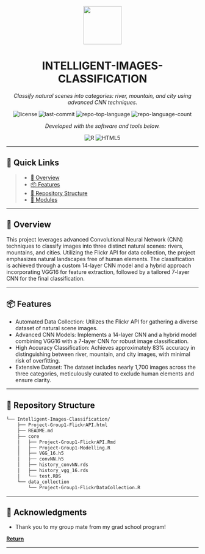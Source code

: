 <p align="center">
  <img src="https://cdn-icons-png.flaticon.com/512/6295/6295417.png" width="100" />
</p>
<p align="center">
    <h1 align="center">INTELLIGENT-IMAGES-CLASSIFICATION</h1>
</p>
<p align="center">
    <em>Classify natural scenes into categories: river, mountain, and city using advanced CNN techniques.</em>
</p>
<p align="center">
	<img src="https://img.shields.io/github/license/sbtnoob12/Intelligent-Images-Classification?style=flat&color=0080ff" alt="license">
	<img src="https://img.shields.io/github/last-commit/sbtnoob12/Intelligent-Images-Classification?style=flat&logo=git&logoColor=white&color=0080ff" alt="last-commit">
	<img src="https://img.shields.io/github/languages/top/sbtnoob12/Intelligent-Images-Classification?style=flat&color=0080ff" alt="repo-top-language">
	<img src="https://img.shields.io/github/languages/count/sbtnoob12/Intelligent-Images-Classification?style=flat&color=0080ff" alt="repo-language-count">
<p>
<p align="center">
		<em>Developed with the software and tools below.</em>
</p>
<p align="center">
	<img src="https://img.shields.io/badge/R-276DC3.svg?style=flat&logo=R&logoColor=white" alt="R">
	<img src="https://img.shields.io/badge/HTML5-E34F26.svg?style=flat&logo=HTML5&logoColor=white" alt="HTML5">
</p>
<hr>

## 🔗 Quick Links

> - [📍 Overview](#-overview)
> - [📦 Features](#-features)
> - [📂 Repository Structure](#-repository-structure)
> - [🧩 Modules](#-modules)

---

## 📍 Overview

This project leverages advanced Convolutional Neural Network (CNN) techniques to classify images into three distinct natural scenes: rivers, mountains, and cities. 
Utilizing the Flickr API for data collection, the project emphasizes natural landscapes free of human elements. The classification is achieved through a custom 14-layer CNN model and a hybrid approach incorporating VGG16 for feature extraction, followed by a tailored 7-layer CNN for the final classification.



---

## 📦 Features

* Automated Data Collection: Utilizes the Flickr API for gathering a diverse dataset of natural scene images.
* Advanced CNN Models: Implements a 14-layer CNN and a hybrid model combining VGG16 with a 7-layer CNN for robust image classification.
* High Accuracy Classification: Achieves approximately 83% accuracy in distinguishing between river, mountain, and city images, with minimal risk of overfitting.
* Extensive Dataset: The dataset includes nearly 1,700 images across the three categories, meticulously curated to exclude human elements and ensure clarity.
---

## 📂 Repository Structure

```sh
└── Intelligent-Images-Classification/
    ├── Project-Group1-FlickrAPI.html
    ├── README.md
    ├── core
    │   ├── Project-Group1-FlickrAPI.Rmd
    │   ├── Project-Group1-Modelling.R
    │   ├── VGG_16.h5
    │   ├── convNN.h5
    │   ├── history_convNN.rds
    │   ├── history_vgg_16.rds
    │   └── test.RDS
    └── data_collection
        └── Project-Group1-FlickrDataCollection.R
```


---

## 👏 Acknowledgments

- Thank you to my group mate from my grad school program!

[**Return**](#-quick-links)

---
